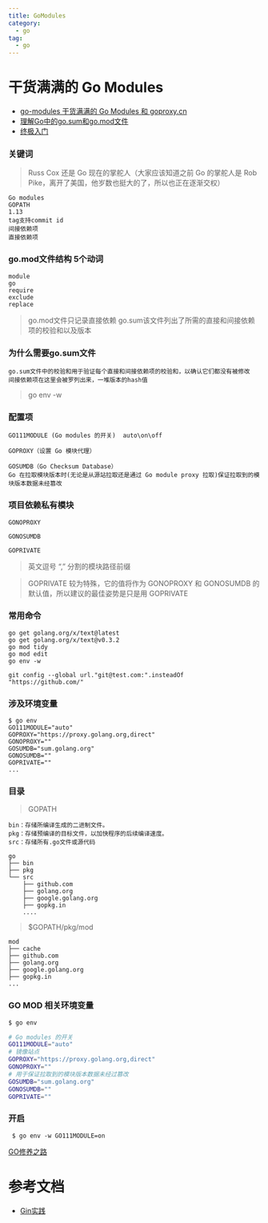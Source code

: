 ```yaml
---
title: GoModules
category:
  - go
tag:
  - go
---
```


# 干货满满的 Go Modules

- [go-modules 干货满满的 Go Modules 和 goproxy.cn](https://www.jishuchi.com/read/gin-practice/3794#8c7ywi)
- [理解Go中的go.sum和go.mod文件](https://golangbyexample.com/go-mod-sum-module/)
- [终极入门](https://www.jishuchi.com/read/gin-practice/3795)

### 关键词

> Russ Cox 还是 Go 现在的掌舵人（大家应该知道之前 Go 的掌舵人是 Rob Pike，离开了美国，他岁数也挺大的了，所以也正在逐渐交权）

```
Go modules
GOPATH
1.13
tag支持commit id
间接依赖项
直接依赖项
```

### go.mod文件结构 5个动词

```
module
go
require
exclude
replace
```

> go.mod文件只记录直接依赖
> go.sum该文件列出了所需的直接和间接依赖项的校验和以及版本

### 为什么需要go.sum文件

```
go.sum文件中的校验和用于验证每个直接和间接依赖项的校验和，以确认它们都没有被修改
间接依赖项在这里会被罗列出来，一堆版本的hash值
```
> go env -w

### 配置项

```
GO111MODULE (Go modules 的开关)  auto\on\off

GOPROXY（设置 Go 模块代理）

GOSUMDB（Go Checksum Database）
Go 在拉取模块版本时(无论是从源站拉取还是通过 Go module proxy 拉取)保证拉取到的模块版本数据未经篡改
```

### 项目依赖私有模块
```
GONOPROXY

GONOSUMDB

GOPRIVATE
```

> 英文逗号 “,” 分割的模块路径前缀

> GOPRIVATE 较为特殊，它的值将作为 GONOPROXY 和 GONOSUMDB 的默认值，所以建议的最佳姿势是只是用 GOPRIVATE


### 常用命令

```
go get golang.org/x/text@latest
go get golang.org/x/text@v0.3.2
go mod tidy
go mod edit
go env -w

git config --global url."git@test.com:".insteadOf "https://github.com/"
```

### 涉及环境变量

```
$ go env
GO111MODULE="auto"
GOPROXY="https://proxy.golang.org,direct"
GONOPROXY=""
GOSUMDB="sum.golang.org"
GONOSUMDB=""
GOPRIVATE=""
...
```

### 目录

> GOPATH

```
bin：存储所编译生成的二进制文件。
pkg：存储预编译的目标文件，以加快程序的后续编译速度。
src：存储所有.go文件或源代码
```

```
go
├── bin
├── pkg
└── src
    ├── github.com
    ├── golang.org
    ├── google.golang.org
    ├── gopkg.in
    ....
```

> $GOPATH/pkg/mod

```
mod
├── cache
├── github.com
├── golang.org
├── google.golang.org
├── gopkg.in
...
```


### GO MOD 相关环境变量

```bash
$ go env

# Go modules 的开关
GO111MODULE="auto"
# 镜像站点
GOPROXY="https://proxy.golang.org,direct"
GONOPROXY=""
# 用于保证拉取到的模块版本数据未经过篡改
GOSUMDB="sum.golang.org"
GONOSUMDB=""
GOPRIVATE=""
```

### 开启
```
 $ go env -w GO111MODULE=on
```

[GO修养之路](https://www.yuque.com/aceld/golang/ithv8f)

# 参考文档

- [Gin实践](https://www.jishuchi.com/books/gin-practice)